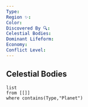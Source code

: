 ```yaml
---
Type: 
Region ✨: 
Color: 
Discovered By 🔍: 
Celestial Bodies: 
Dominant Lifeform: 
Economy: 
Conflict Level:
---
```

## Celestial Bodies
```dataview
list
from [[]]
where contains(Type,"Planet")
```
